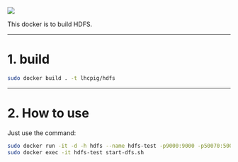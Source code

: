 [![](https://images.microbadger.com/badges/image/lhcpig/hdfs.svg)](https://microbadger.com/images/lhcpig/hdfs "Get your own image badge on microbadger.com")

This docker is to build HDFS.

---
# 1. build
```bash
sudo docker build . -t lhcpig/hdfs
```

---

# 2. How to use

Just use the command:
```bash
sudo docker run -it -d -h hdfs --name hdfs-test -p9000:9000 -p50070:50070 lhcpig/hdfs
sudo docker exec -it hdfs-test start-dfs.sh
```
